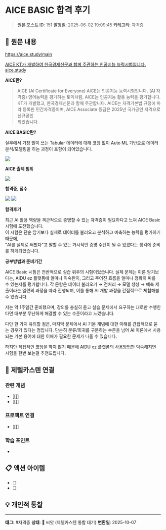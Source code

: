 # AICE BASIC 합격 후기

> **원본 포스트 ID**: 151
> **발행일**: 2025-06-02 19:09:45
> **카테고리**: 자격증

## 📝 원문 내용

<https://aice.study/main>

[ AICE KT가 개발하여 한국경제신문과 함께 주관하는 인공지능 능력시험입니다. aice.study ](https://aice.study/main)

**AICE란?**

> AICE (Al Certificate for Everyone) AICE는 인공지능 능력시험입니다. (AI 자격증) 영어능력을 평가하는 토익처럼, AICE는 인공지능 활용 능력을 평가합니다. KT가 개발했고, 한국경제신문과 함께 주관합니다. AICE는 자격기본법 규정에 따라 등록한 민간자격증이며, AICE Associate 등급은 2025년 국가공인 자격으로 신규공인   
> 되었습니다.  
>   
> 

**AICE BASIC란?**

실무에서 가장 많이 쓰는 Tabular 데이터에 대해 코딩 없이 Auto ML 기반으로 데이터 분석/모델링을 하는 과정이 포함이 되어있습니다.

![](./img/151_img.png)

**AICE 출제 범위**

![](./img/151_img_1.png)

**합격증, 점수**

![](./img/151_img_2.png) ![](./img/151_img_3.png)

**합격후기**

최근 AI 활용 역량을 객관적으로 증명할 수 있는 자격증이 필요하다고 느껴 AICE Basic 시험에 도전했습니다.  
이 시험은 단순 암기보다 실제로 데이터를 불러오고 분석하고 예측하는 능력을 평가하기 때문에,  
"AI를 실제로 써봤다"고 말할 수 있는 가시적인 증명 수단이 될 수 있겠다는 생각에 준비를 하게되었습니다.

**공부방법과 준비기간**

AICE Basic 시험은 전반적으로 실습 위주의 시험이었습니다. 실제 문제는 이론 암기보다는, AIDU ez 플랫폼에 얼마나 익숙한지, 그리고 주어진 흐름을 얼마나 정확히 따를 수 있는지를 평가합니다. 각 문항은 데이터 불러오기 → 전처리 → 모델 생성 → 예측 제출이라는 일련의 과정을 따라 진행되며, 이를 통해 AI 개발 과정을 간접적으로 체험해볼 수 있습니다.

저는 약 1주일간 준비했으며, 강의를 충실히 듣고 실습 문제에서 요구하는 대로만 수행한다면 대부분 무난하게 해결할 수 있는 수준이라고 느꼈습니다.

다만 한 가지 유의할 점은, 마지막 문제에서 AI 기본 개념에 대한 이해를 간접적으로 묻는 경우가 있다는 점입니다. 단순히 분류/회귀를 구분하는 수준을 넘어 AI 이론에서 사용되는 기본 용어에 대한 이해가 필요한 문제가 나올 수 있습니다. 

하지만 직접적인 코딩을 하지 않기 때문에 AIDU ez 플랫폼의 사용방법만 익숙해지면 시험을 한번 보는걸 추천드립니다.


## 🔗 제텔카스텐 연결

### 관련 개념
- [[]]
- [[]]

### 프로젝트 연결
- [[]]

### 학습 포인트
-

## 📋 액션 아이템
- [ ]
- [ ]

## 💡 개인적 통찰



---

**태그**: #자격증
**상태**: 🌱 씨앗 (제텔카스텐 통합 대기)
**변환일**: 2025-10-07
